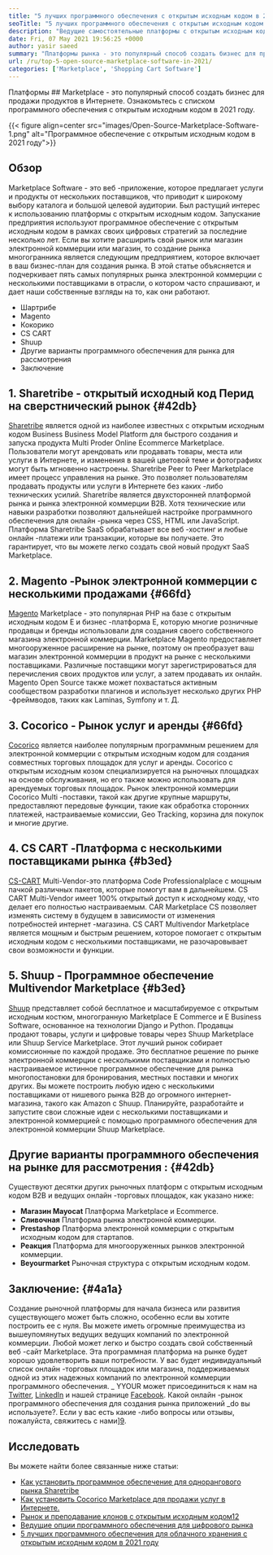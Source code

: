 ```yaml
---
title: "5 лучших программного обеспечения с открытым исходным кодом в 2021 году" 
seoTitle: "5 лучших программного обеспечения с открытым исходным кодом в 2021 году" 
description: "Ведущие самостоятельные платформы с открытым исходным кодом для самостоятельной электронной коммерции для создания интернет-магазинов, продавая как физические, так и цифровые продукты." 
date: Fri, 07 May 2021 19:56:25 +0000
author: yasir saeed
summary: "Платформы рынка - это популярный способ создать бизнес для продажи продуктов в Интернете. Ознакомьтесь с списком программного обеспечения с открытым исходным кодом в 2021 году." 
url: /ru/top-5-open-source-marketplace-software-in-2021/
categories: ['Marketplace', 'Shopping Cart Software']
---
```


Платформы ## Marketplace - это популярный способ создать бизнес для продажи продуктов в Интернете. Ознакомьтесь с списком программного обеспечения с открытым исходным кодом в 2021 году.

{{< figure align=center src="images/Open-Source-Marketplace-Software-1.png" alt="Программное обеспечение с открытым исходным кодом в 2021 году">}}


##  **Обзор**  
Marketplace Software - это веб -приложение, которое предлагает услуги и продукты от нескольких поставщиков, что приводит к широкому выбору каталога и большой целевой аудитории. Был растущий интерес к использованию платформы с открытым исходным кодом. Запускание предприятия используют программное обеспечение с открытым исходным кодом в рамках своих цифровых стратегий за последние несколько лет. Если вы хотите расширить свой рынок или магазин электронной коммерции или магазин, то создание рынка многогранника является следующим предприятием, которое включает в ваш бизнес-план для создания рынка.
В этой статье объясняется и подчеркивает пять самых популярных рынка электронной коммерции с несколькими поставщиками в отрасли, о котором часто спрашивают, и дает наши собственные взгляды на то, как они работают.
  * Шартрибе
  * Magento
  * Кокорико
  * CS CART
  * Shuup
  * Другие варианты программного обеспечения для рынка для рассмотрения
  * Заключение

## 1.  **Sharetribe** - открытый исходный код **Перид на сверстнический рынок**  {#42db}

[Sharetribe][1] является одной из наиболее известных с открытым исходным кодом Business Business Model Platform для быстрого создания и запуска продукта Multi Proder Online Ecommerce Marketplace. Пользователи могут арендовать или продавать товары, места или услуги в Интернете, и изменения в вашей цветовой теме и фотографиях могут быть мгновенно настроены. Sharetribe Peer to Peer Marketplace имеет процесс управления на рынке. Это позволяет пользователям продавать продукты или услуги в Интернете без каких -либо технических усилий. Sharetribe является двухсторонней платформой рынка и рынка электронной коммерции B2B.
Хотя технические или навыки разработки позволяют дальнейшей настройке программного обеспечения для онлайн -рынка через CSS, HTML или JavaScript. Платформа Sharetribe SaaS обрабатывает все веб -хостинг и любые онлайн -платежи или транзакции, которые вы получаете. Это гарантирует, что вы можете легко создать свой новый продукт SaaS Marketplace.

## 2.  **Magento**  -Рынок электронной коммерции с несколькими продажами {#66fd}

[Magento][2] Marketplace - это популярная PHP на базе с открытым исходным кодом E и бизнес -платформа E, которую многие розничные продавцы и бренды использовали для создания своего собственного магазина электронной коммерции. Marketplace Magento предоставляет многооруженное расширение на рынке, поэтому он преобразует ваш магазин электронной коммерции в продукт на рынке с несколькими поставщиками. Различные поставщики могут зарегистрироваться для перечисления своих продуктов или услуг, а затем продавать их онлайн. Magento Open Source также может похвастаться активным сообществом разработки плагинов и использует несколько других PHP -фреймводов, таких как Laminas, Symfony и т. Д.

## 3.  **Cocorico**  - Рынок услуг и аренды {#66fd}

[Cocorico][3] является наиболее популярным программным решением для электронной коммерции с открытым исходным кодом для создания совместных торговых площадок для услуг и аренды. Cocorico с открытым исходным козом специализируется на рыночных площадках на основе обслуживания, но его также можно использовать для арендуемых торговых площадок. Рынок электронной коммерции Cocorico Multi -поставки, такой как другие крупные маршруты, предоставляют передовые функции, такие как обработка сторонних платежей, настраиваемые комиссии, Geo Tracking, корзина для покупок и многие другие.

## 4.  **CS CART**  -Платформа с несколькими поставщиками рынка {#b3ed}

[CS-CART][4] Multi-Vendor-это платформа Code Professionalplace с мощным пачкой различных пакетов, которые помогут вам в дальнейшем. CS CART Multi-Vendor имеет 100% открытый доступ к исходному коду, что делает его полностью настраиваемым. CAR Marketplace CS позволяет изменять систему в будущем в зависимости от изменения потребностей интернет -магазина. CS CART Multivendor Marketplace является мощным и быстрым решением, которое помогает с открытым исходным кодом с несколькими поставщиками, не разочаровывает свои возможности и функции.

## 5.  **Shuup**  - Программное обеспечение Multivendor Marketplace {#b3ed}

[Shuup][5] представляет собой бесплатное и масштабируемое с открытым исходным костюм, многогранную Marketplace E Commerce и E Business Software, основанное на технологии Django и Python. Продавцы продают товары, услуги и цифровые товары через Shuup Marketplace или Shuup Service Marketplace. Этот лучший рынок собирает комиссионные по каждой продаже. Это бесплатное решение по рынке электронной коммерции с несколькими поставщиками и полностью настраиваемое истинное программное обеспечение для рынка многопостановки для бронирования, местных поставки и многих других. Вы можете построить любую идею с несколькими поставщиками от нишевого рынка B2B до огромного интернет-магазина, такого как Amazon с Shuup. Планируйте, разработайте и запустите свои сложные идеи с несколькими поставщиками и электронной коммерцией с помощью программного обеспечения для электронной коммерции Shuup Marketplace.

##  **Другие варианты программного обеспечения на рынке для рассмотрения**  : {#42db}

Существуют десятки других рыночных платформ с открытым исходным кодом B2B и ведущих онлайн -торговых площадок, как указано ниже:
*  **Магазин Mayocat**  Платформа Marketplace и Ecommerce.
*  **Сливочная**  Платформа рынка электронной коммерции.
*  **Prestashop**  Платформа электронной коммерции с открытым исходным кодом для стартапов.
*  **Реакция**  Платформа для многооруженных рынков электронной коммерции.
*  **Beyourmarket**  Рыночная структура с открытым исходным кодом.

##  **Заключение:**   {#4a1a}

Создание рыночной платформы для начала бизнеса или развития существующего может быть сложно, особенно если вы хотите построить ее с нуля. Вы можете иметь огромные преимущества из вышеупомянутых ведущих ведущих компаний по электронной коммерции. Любой может легко и быстро создать свой собственный веб -сайт Marketplace. Эта программная платформа на рынке будет хорошо удовлетворить ваши потребности. У вас будет индивидуальный список онлайн -торговых площадок или магазина, поддерживаемых одной из этих надежных компаний по электронной коммерции программного обеспечения.
_ YYOUR может присоединиться к нам на [Twitter][6], [LinkedIn][7] и нашей странице [Facebook][8]. Какой онлайн -рынок программного обеспечения для создания рынка приложений _do вы используете?. Если у вас есть какие -либо вопросы или отзывы, пожалуйста, свяжитесь с нами][9].

## Исследовать
Вы можете найти более связанные ниже статьи:
  * [Как установить программное обеспечение для однорангового рынка Sharetribe][10]
  * [Как установить Cocorico Marketplace для продажи услуг в Интернете.][11]
  * [Рынок и преподавание клонов с открытым исходным кодом][12][12]
  * [Ведущие опции программного обеспечения для цифрового рынка][13]
  * [5 лучших программного обеспечения для облачного хранения с открытым исходным кодом в 2021 году][14]



 [1]: https://www.sharetribe.com/
 [2]: https://magento.com/
 [3]: https://www.cocorico.io/en/
 [4]: https://www.cs-cart.com/
 [5]: https://www.shuup.com/
 [6]: https://twitter.com/containerize_co
 [7]: https://www.linkedin.com/company/containerize/
 [8]: http://facebook.com/containerize
 [9]: mailto:yasir.saeed@aspose.com
 [10]: https://products.containerize.com/marketplace/sharetribe/
 [11]: https://products.containerize.com/marketplace/cocorico/
 [12]: https://products.containerize.com/marketplace/edurge/
 [13]: https://products.containerize.com/marketplace/
 [14]: https://blog.containerize.com/backup-and-sync-software/top-5-open-source-cloud-storage-software-in-2021/
